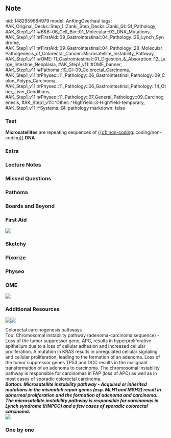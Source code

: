 ## Note
nid: 1482959684979
model: AnKingOverhaul
tags: #AK_Original_Decks::Step_1::Zanki_Step_Decks::Zanki_GI::GI_Pathology, #AK_Step1_v11::#B&B::06_Cell_Bio::01_Molecular::02_DNA_Mutations, #AK_Step1_v11::#FirstAid::09_Gastrointestinal::04_Pathology::26_Lynch_Syndrome, #AK_Step1_v11::#FirstAid::09_Gastrointestinal::04_Pathology::28_Molecular_Pathogenesis_of_Colorectal_Cancer::Microsatellite_Instability_Pathway, #AK_Step1_v11::#OME::11_Gastrointestinal::01_Digestion_&_Absorption::12_Large_Intestine_Neoplasia, #AK_Step1_v11::#OME_banner, #AK_Step1_v11::#Pathoma::10_GI::09_Colorectal_Carcinoma, #AK_Step1_v11::#Physeo::11_Pathology::06_Gastrointestinal_Pathology::09_Colon_Polyps_Carcinoma, #AK_Step1_v11::#Physeo::11_Pathology::06_Gastrointestinal_Pathology::14_Other_Liver_Conditions, #AK_Step1_v11::#Physeo::11_Pathology::07_General_Pathology::09_Carcinogenesis, #AK_Step1_v11::^Other::^HighYield::3-HighYield-temporary, #AK_Step1_v11::^Systems::GI::pathology
markdown: false

### Text
<div>
  <b>Microsatellites</b> are repeating sequences of
  <u>{{c1::non-coding</u>::coding/non-coding<u>}}</u> <b>DNA</b>
</div>

### Extra


### Lecture Notes


### Missed Questions


### Pathoma


### Boards and Beyond


### First Aid
<img src="tmp2wmWno.png">

### Sketchy


### Pixorize


### Physeo


### OME
<div class="ome-widget">
  <a href="https://onlinemeded.org?ref=anki"><img src=
  "_OME_AnkiFlashcards_General_3.png"></a>
</div>

### Additional Resources
<img src=
"paste-b53ff90c9049de7c3815b8019fd2815853407957.jpg"><img src=
"big_5db076c0be291.jpg">
<div>
  <div>
    <div>
      Colorectal carcinogenesis pathways
    </div>
  </div>
  <div>
    <div>
      <div>
        Top: Chromosomal instability pathway (adenoma-carcinoma
        sequence) - Loss of the tumor suppressor gene, APC, results
        in hyperproliferative epithelium due to a loss of cellular
        adhesion and increased cellular proliferation. A mutation
        in KRAS results in unregulated cellular signaling and
        cellular proliferation, leading to the formation of an
        adenoma. Loss of the tumor suppressor genes TP53 and DCC
        results in the malignant transformation of an adenoma to
        carcinoma. The chromosomal instability pathway is
        responsible for carcinomas in FAP (loss of APC) as well as
        in most cases of sporadic colorectal carcinoma.
      </div>
      <div>
        <b><i>Bottom: Microsatellite instability pathway - Acquired
        or inherited mutations in the mismatch repair genes (esp.
        MLH1 and MSH2) result in abnormal proliferation and the
        formation of adenoma and carcinoma. The microsatellite
        instability pathway is responsible for carcinomas in Lynch
        syndrome (HNPCC) and a few cases of sporadic colorectal
        carcinoma.</i></b>
      </div>
    </div>
  </div>
</div><img src="paste-20461224198908.jpg">

### One by one

